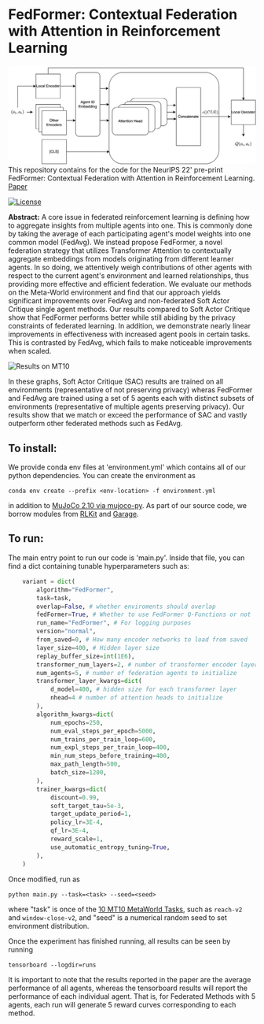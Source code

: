 # FedFormer: Contextual Federation with Attention in Reinforcement Learning
![Architecture](https://github.com/liamhebert/FedFormer/raw/main/FedFormer%20Architecture.png)
This repository contains for the code for the NeurIPS 22' pre-print FedFormer: Contextual Federation with Attention in Reinforcement Learning. [Paper](https://arxiv.org/abs/2205.13697)

[![License](https://img.shields.io/badge/license-MIT-blue.svg)](https://github.com/liamhebert/FedFormer/blob/main/LICENSE)

**Abstract:**
A core issue in federated reinforcement learning is defining how to aggregate insights from multiple agents into one. This is commonly done by taking the average of each participating agent's model weights into one common model (FedAvg). We instead propose FedFormer, a novel federation strategy that utilizes Transformer Attention to contextually aggregate embeddings from models originating from different learner agents. In so doing, we attentively weigh contributions of other agents with respect to the current agent's environment and learned relationships, thus providing more effective and efficient federation. We evaluate our methods on the Meta-World environment and find that our approach yields significant improvements over FedAvg and non-federated Soft Actor Critique single agent methods. Our results compared to Soft Actor Critique show that FedFormer performs better while still abiding by the privacy constraints of federated learning. In addition, we demonstrate nearly linear improvements in effectiveness with increased agent pools in certain tasks. This is contrasted by FedAvg, which fails to make noticeable improvements when scaled. 

![Results on MT10](https://github.com/liamhebert/FedFormer/raw/main/overall.png)

In these graphs, Soft Actor Critique (SAC) results are trained on all environments (representative of not preserving privacy) wheras FedFormer and FedAvg are trained using a set of 5 agents each with distinct subsets of environments (representative of multiple agents preserving privacy). Our results show that we match or exceed the performance of SAC and vastly outperform other federated methods such as FedAvg. 

## To install:
We provide conda env files at 'environment.yml' which contains all of our python dependencies. You can create the environment as 
```shell
conda env create --prefix <env-location> -f environment.yml
```
in addition to [MuJoCo 2.10 via mujoco-py](https://github.com/openai/mujoco-py). As part of our source code, we borrow modules from [RLKit](https://github.com/rail-berkeley/rlkit) and [Garage](https://github.com/rlworkgroup/garage). 

## To run: 
The main entry point to run our code is 'main.py'. Inside that file, you can find a dict containing tunable hyperparameters such as: 
```python
    variant = dict(
        algorithm="FedFormer",
        task=task,
        overlap=False, # whether enviroments should overlap
        fedFormer=True, # Whether to use FedFormer Q-Functions or not
        run_name="FedFormer", # For logging purposes
        version="normal",
        from_saved=0, # How many encoder networks to load from saved 
        layer_size=400, # Hidden layer size
        replay_buffer_size=int(1E6), 
        transformer_num_layers=2, # number of transformer encoder layers to use
        num_agents=5, # number of federation agents to initialize
        transformer_layer_kwargs=dict(
            d_model=400, # hidden size for each transformer layer
            nhead=4 # number of attention heads to initialize
        ),
        algorithm_kwargs=dict(
            num_epochs=250,
            num_eval_steps_per_epoch=5000,
            num_trains_per_train_loop=600,
            num_expl_steps_per_train_loop=400,
            min_num_steps_before_training=400,
            max_path_length=500,
            batch_size=1200,
        ),
        trainer_kwargs=dict(
            discount=0.99,
            soft_target_tau=5e-3,
            target_update_period=1,
            policy_lr=3E-4,
            qf_lr=3E-4,
            reward_scale=1,
            use_automatic_entropy_tuning=True,
        ),
    )
```
Once modified, run as 
```
python main.py --task=<task> --seed=<seed>
```
where "task" is once of the [10 MT10 MetaWorld Tasks](https://meta-world.github.io/figures/ml10.gif), such as `reach-v2` and `window-close-v2`, and "seed" is a numerical random seed to set environment distribution. 
    
Once the experiment has finished running, all results can be seen by running 
```
tensorboard --logdir=runs
```
It is important to note that the results reported in the paper are the average performance of all agents, whereas the tensorboard results will report the performance of each individual agent. That is, for Federated Methods with 5 agents, each run will generate 5 reward curves corresponding to each method. 
